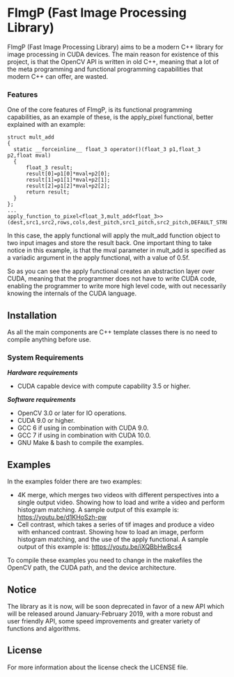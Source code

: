 # FImgP (Fast Image Processing Library)
FImgP (Fast Image Processing Library) aims to be a modern C++ library for image processing in CUDA devices.
The main reason for existence of this project, is that the OpenCV API is written in old C++, meaning that a lot of the meta programming and functional programming capabilities that modern C++ can offer, are wasted.

### Features
One of the core features of FImgP, is its functional programming capabilities, as an example of these, is the apply_pixel functional, better explained with an example:
```
struct mult_add
{
  static __forceinline__ float_3 operator()(float_3 p1,float_3 p2,float mval)
  {
      float_3 result;
      result[0]=p1[0]*mval+p2[0];
      result[1]=p1[1]*mval+p2[1];
      result[2]=p1[2]*mval+p2[2];
      return result;
  }
};
...
apply_function_to_pixel<float_3,mult_add<float_3>>(dest,src1,src2,rows,cols,dest_pitch,src1_pitch,src2_pitch,DEFAULT_STREAM,0.5f);
```
In this case, the apply functional will apply the mult_add function object to two input images and store the result back. One important thing to take notice in this example, is that the mval parameter in mult_add is specified as a variadic argument in the apply functional, with a value of 0.5f.

So as you can see the apply functional creates an abstraction layer over CUDA, meaning that the programmer does not have to write CUDA code, enabling the programmer to write more high level code, with out necessarily knowing the internals of the CUDA language.

## Installation
As all the main components are C++ template classes there is no need to compile anything before use.

### System Requirements
***Hardware requirements***
* CUDA capable device with compute capability 3.5 or higher.

***Software requirements***
* OpenCV 3.0 or later for IO operations.
* CUDA 9.0 or higher.
* GCC 6 if using in combination with CUDA 9.0.
* GCC 7 if using in combination with CUDA 10.0.
* GNU Make & bash to compile the examples.

## Examples
In the examples folder there are two examples:
* 4K merge, which merges two videos with different perspectives into a single output video. Showing how to load and write a video and perform histogram matching. A sample output of this example is: https://youtu.be/d1KHoSzh-pw
* Cell contrast, which takes a series of tif images and produce a video with enhanced contrast. Showing how to load an image, perform histogram matching, and the use of the apply functional. A sample output of this example is: https://youtu.be/iXQBbHwBcs4

To compile these examples you need to change in the makefiles the OpenCV path, the CUDA path, and the device architecture.
## Notice
The library as it is now, will be soon deprecated in favor of a new API which will be released around January-February 2019, with a more robust and user friendly API, some speed improvements and greater variety of functions and algorithms.

## License
For more information about the license check the LICENSE file.
